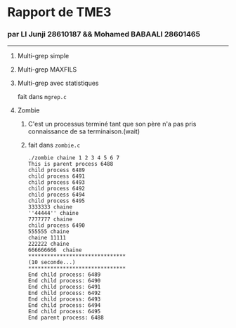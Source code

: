 # Rapport de TME3
### par LI Junji 28610187 && Mohamed BABAALI 28601465
<hr>

1. Multi-grep simple

1. Multi-grep MAXFILS

1. Multi-grep avec statistiques
    
    fait dans `mgrep.c`
1. Zombie
    1. C'est un processus terminé tant que son père n'a pas pris connaissance de sa terminaison.(wait)

    1. fait dans `zombie.c`
        ```shell
        ./zombie chaine 1 2 3 4 5 6 7
        This is parent process 6488
        child process 6489
        child process 6491
        child process 6493
        child process 6492
        child process 6494
        child process 6495
        3333333 chaine
        ''44444'' chaine
        7777777 chaine
        child process 6490
        555555 chaine
        chaine 11111
        222222 chaine
        666666666  chaine
        *******************************
        (10 seconde...)
        *******************************
        End child process: 6489
        End child process: 6490
        End child process: 6491
        End child process: 6492
        End child process: 6493
        End child process: 6494
        End child process: 6495
        End parent process: 6488
        ```